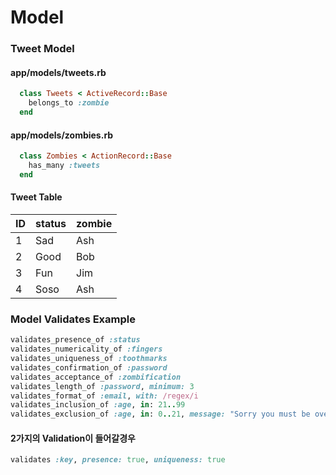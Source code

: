 # Model

### Tweet Model

#### app/models/tweets.rb
```ruby
  class Tweets < ActiveRecord::Base
    belongs_to :zombie
  end
```
#### app/models/zombies.rb
```ruby
  class Zombies < ActionRecord::Base
    has_many :tweets
  end
```

#### Tweet Table

| ID | status  | zombie  |
|---|---|---|
| 1  | Sad  | Ash  |
| 2  | Good  | Bob  |
| 3  | Fun  |  Jim |
| 4  |  Soso |  Ash |

### Model Validates Example
```ruby
validates_presence_of :status
validates_numericality_of :fingers
validates_uniqueness_of :toothmarks
validates_confirmation_of :password
validates_acceptance_of :zombification
validates_length_of :password, minimum: 3
validates_format_of :email, with: /regex/i
validates_inclusion_of :age, in: 21..99
validates_exclusion_of :age, in: 0..21, message: "Sorry you must be over 21"
```
#### 2가지의 Validation이 들어갈경우
```ruby
validates :key, presence: true, uniqueness: true
```
